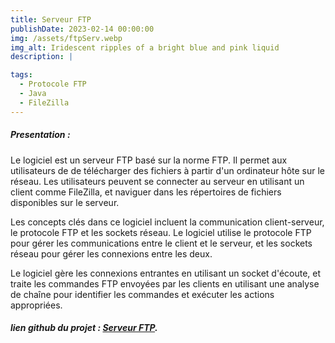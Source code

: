 ```yaml
---
title: Serveur FTP
publishDate: 2023-02-14 00:00:00
img: /assets/ftpServ.webp
img_alt: Iridescent ripples of a bright blue and pink liquid
description: |

tags:
  - Protocole FTP
  - Java
  - FileZilla
---
```


##### Presentation : 

Le logiciel est un serveur FTP basé sur la norme FTP.
Il permet aux utilisateurs de de télécharger des fichiers à partir d'un ordinateur hôte sur le réseau.
Les utilisateurs peuvent se connecter au serveur en utilisant un client comme FileZilla, et naviguer dans les répertoires de fichiers disponibles sur le serveur.  

Les concepts clés dans ce logiciel incluent la communication client-serveur, le protocole FTP et les sockets réseau.
Le logiciel utilise le protocole FTP pour gérer les communications entre le client et le serveur, et les sockets réseau pour gérer les connexions entre les deux.

Le logiciel gère les connexions entrantes en utilisant un socket d'écoute, et traite les commandes FTP envoyées par les clients en utilisant une analyse de chaîne pour identifier les commandes et exécuter les actions appropriées.
#####  lien github du projet : [Serveur FTP](https://github.com/yoniGdr/Serveur-FTP).